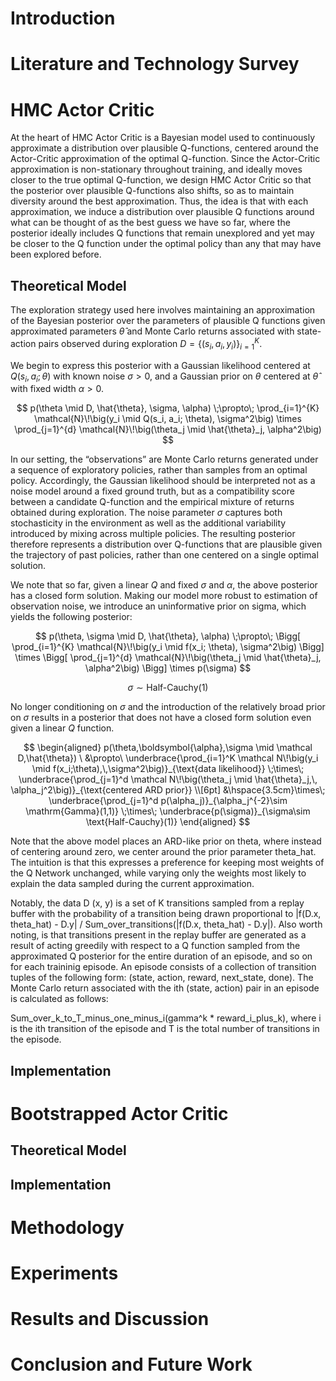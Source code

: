 <!-- about 500 words -->

# Introduction

<!-- about 3000 words -->

# Literature and Technology Survey

<!-- about 2000 words -->

# HMC Actor Critic

At the heart of HMC Actor Critic is a Bayesian model used to continuously approximate a distribution over plausible Q-functions, centered around the Actor-Critic approximation of the optimal Q-function. Since the Actor-Critic approximation is non-stationary throughout training, and ideally moves closer to the true optimal Q-function, we design HMC Actor Critic so that the posterior over plausible Q-functions also shifts, so as to maintain diversity around the best approximation. Thus, the idea is that with each approximation, we induce a distribution over plausible Q functions around what can be thought of as the best guess we have so far, where the posterior ideally includes Q functions that remain unexplored and yet may be closer to the Q function under the optimal policy than any that may have been explored before.

## Theoretical Model

The exploration strategy used here involves maintaining an approximation of the Bayesian posterior over the parameters of plausible Q functions given approximated parameters $\hat{\theta}$ and Monte Carlo returns associated with state-action pairs observed during exploration $D = \{ (s_i, a_i, y_i) \}_{i=1}^{K}$.

We begin to express this posterior with a Gaussian likelihood centered at $Q(s_i, a_i; \theta)$ with known noise $\sigma > 0$, and a Gaussian prior on $\theta$ centered at $\hat{\theta}$ with fixed width $\alpha > 0$.

$$
p(\theta \mid D, \hat{\theta}, \sigma, \alpha) \;\propto\;
\prod_{i=1}^{K} \mathcal{N}\!\big(y_i \mid Q(s_i, a_i; \theta), \sigma^2\big)
\times
\prod_{j=1}^{d} \mathcal{N}\!\big(\theta_j \mid \hat{\theta}_j, \alpha^2\big)
$$

In our setting, the “observations” are Monte Carlo returns generated under a sequence of exploratory policies, rather than samples from an optimal policy. Accordingly, the Gaussian likelihood should be interpreted not as a noise model around a fixed ground truth, but as a compatibility score between a candidate Q-function and the empirical mixture of returns obtained during exploration. The noise parameter $\sigma$ captures both stochasticity in the environment as well as the additional variability introduced by mixing across multiple policies. The resulting posterior therefore represents a distribution over Q-functions that are plausible given the trajectory of past policies, rather than one centered on a single optimal solution.

We note that so far, given a linear $Q$ and fixed $\sigma$ and $\alpha$, the above posterior has a closed form solution. Making our model more robust to estimation of observation noise, we introduce an uninformative prior on sigma, which yields the following posterior:

$$
p(\theta, \sigma \mid D, \hat{\theta}, \alpha) \;\propto\;
\Bigg[ \prod_{i=1}^{K} \mathcal{N}\!\big(y_i \mid f(x_i; \theta), \sigma^2\big) \Bigg]
\times
\Bigg[ \prod_{j=1}^{d} \mathcal{N}\!\big(\theta_j \mid \hat{\theta}_j, \alpha^2\big) \Bigg]
\times p(\sigma)
$$

$$
\sigma \sim \text{Half-Cauchy}(1)
$$

No longer conditioning on $\sigma$ and the introduction of the relatively broad prior on $\sigma$ results in a posterior that does not have a closed form solution even given a linear $Q$ function.

$$
\begin{aligned} p(\theta,\boldsymbol{\alpha},\sigma \mid \mathcal D,\hat{\theta}) \ &\propto\ \underbrace{\prod_{i=1}^K \mathcal N\!\big(y_i \mid f(x_i;\theta),\,\sigma^2\big)}_{\text{data likelihood}} \;\times\; \underbrace{\prod_{j=1}^d \mathcal N\!\big(\theta_j \mid \hat{\theta}_j,\, \alpha_j^2\big)}_{\text{centered ARD prior}} \\[6pt] &\hspace{3.5cm}\times\; \underbrace{\prod_{j=1}^d p(\alpha_j)}_{\alpha_j^{-2}\sim \mathrm{Gamma}(1,1)} \;\times\; \underbrace{p(\sigma)}_{\sigma\sim \text{Half-Cauchy}(1)} \end{aligned}
$$

Note that the above model places an ARD-like prior on theta, where instead of centering around zero, we center around the prior parameter theta_hat. The intuition is that this expresses a preference for keeping most weights of the Q Network unchanged, while varying only the weights most likely to explain the data sampled during the current approximation.

Notably, the data D (x, y) is a set of K transitions sampled from a replay buffer with the probability of a transition being drawn proportional to |f(D.x, theta_hat) - D.y| / Sum_over_transitions(|f(D.x, theta_hat) - D.y|). Also worth noting, is that transitions present in the replay buffer are generated as a result of acting greedily with respect to a Q function sampled from the approximated Q posterior for the entire duration of an episode, and so on for each traininig episode. An episode consists of a collection of transition tuples of the following form: (state, action, reward, next_state, done). The Monte Carlo return associated with the ith (state, action) pair in an episode is calculated as follows:

Sum_over_k_to_T_minus_one_minus_i(gamma^k \* reward_i_plus_k), where i is the ith transition of the episode and T is the total number of transitions in the episode.

## Implementation

<!-- about 1000 words -->

# Bootstrapped Actor Critic

## Theoretical Model

## Implementation

<!-- about 1000 words -->

# Methodology

<!-- about 500 words -->

# Experiments

<!-- about 1000 words -->

# Results and Discussion

<!-- about 1000 words -->

# Conclusion and Future Work
